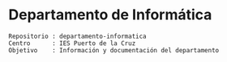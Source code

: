 
# Departamento de Informática

```
Repositorio : departamento-informatica
Centro      : IES Puerto de la Cruz
Objetivo    : Información y documentación del departamento
```
